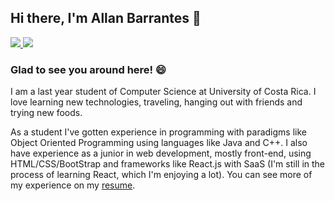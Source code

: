 ## Hi there, I'm Allan Barrantes 👋
<a href="mailto:allandbc1202@gmail.com"> <img src="https://img.shields.io/badge/Gmail-D14836?style=for-the-badge&logo=gmail&logoColor=white"> </a>
<a href="https://www.linkedin.com/in/allan-barrantes-596572178/"> <img src="https://img.shields.io/badge/LinkedIn-0077B5?style=for-the-badge&logo=linkedin&logoColor=white"> </a>

### Glad to see you around here! 😄
I am a last year student of Computer Science at University of Costa Rica. I love learning new technologies, traveling, hanging out with friends and trying new foods.

As a student I've gotten experience in programming with paradigms like Object Oriented Programming using languages like Java and C++. I also have experience as a junior in web development, mostly front-end, using HTML/CSS/BootStrap and frameworks like React.js with SaaS (I'm still in the process of learning React, which I'm enjoying a lot). You can see more of my experience on my [resume](./README.md).

<!--
**allanbees/allanbees** is a ✨ _special_ ✨ repository because its `README.md` (this file) appears on your GitHub profile.

Here are some ideas to get you started:

- 🔭 I’m currently working on ...
- 🌱 I’m currently learning ...
- 👯 I’m looking to collaborate on ...
- 🤔 I’m looking for help with ...
- 💬 Ask me about ...
- 📫 How to reach me: ...
- 😄 Pronouns: ...
- ⚡ Fun fact: ...
-->
